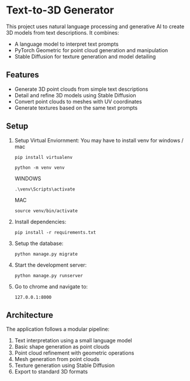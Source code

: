 # Text-to-3D Generator

This project uses natural language processing and generative AI to create 3D models from text descriptions. It combines:

- A language model to interpret text prompts
- PyTorch Geometric for point cloud generation and manipulation
- Stable Diffusion for texture generation and model detailing

## Features

- Generate 3D point clouds from simple text descriptions
- Detail and refine 3D models using Stable Diffusion
- Convert point clouds to meshes with UV coordinates
- Generate textures based on the same text prompts

## Setup

1. Setup Virtual Enviornment:
   You may have to install venv for windows / mac

   ```
   pip install virtualenv
   ```
   ```
   python -m venv venv
   ```
   WINDOWS
   ```
   .\venv\Scripts\activate
   ```
   MAC
   ```
   source venv/bin/activate 
   ```
2. Install dependencies:

   ```
   pip install -r requirements.txt
   ```
3. Setup the database:
   ```
   python manage.py migrate
   ```

4. Start the development server:
   ```
   python manage.py runserver

   ```

5. Go to chrome and navigate to:
   ```
   127.0.0.1:8000
   ```

## Architecture

The application follows a modular pipeline:
1. Text interpretation using a small language model
2. Basic shape generation as point clouds
3. Point cloud refinement with geometric operations
4. Mesh generation from point clouds
5. Texture generation using Stable Diffusion
6. Export to standard 3D formats
